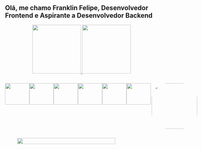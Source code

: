 ## Olá, me chamo Franklin Felipe, Desenvolvedor Frontend e Aspirante a Desenvolvedor Backend

<div align="center">
  <a href="https://github.com/FranklinFelipe52">
  <img height="160em" src="https://github-readme-stats.vercel.app/api?username=FranklinFelipe52&show_icons=true&theme=gotham&include_all_commits=true&count_private=true"/>
  <img height="160em" src="https://github-readme-stats.vercel.app/api/top-langs/?username=FranklinFelipe52&layout=compact&langs_count=7&theme=gotham"/>
  </a>
</div>

##

<div  align="center" style="display: flex;"><br>
  <img  height="70" width="80" src="https://cdn.jsdelivr.net/gh/devicons/devicon/icons/react/react-original.svg" />
  <img  height="70" width="80" src="https://cdn.jsdelivr.net/gh/devicons/devicon/icons/express/express-original-wordmark.svg" />
  <img  height="70" width="80" src="https://cdn.jsdelivr.net/gh/devicons/devicon/icons/graphql/graphql-plain-wordmark.svg" />
  <img  height="70" width="80" src="https://cdn.jsdelivr.net/gh/devicons/devicon/icons/javascript/javascript-original.svg" />
  <img  height="70" width="80" src="https://cdn.jsdelivr.net/gh/devicons/devicon/icons/sequelize/sequelize-original.svg" />
  <img  height="70" width="80" src="https://cdn.jsdelivr.net/gh/devicons/devicon/icons/nodejs/nodejs-original.svg" />
  <img align="right" height="150" style="border-radius:50px;" src="https://encrypted-tbn0.gstatic.com/images?q=tbn:ANd9GcTSiizabSm93qUCAt2kJUrxA0c9WIBcVpRPMvJ6zjxyWTBvT8Pe-ryGCwqC9ZnLu6Trpm4&usqp=CAU">
</div>

##

<div align="center" style="display: flex;"> 
  <img style="width:80%; height:auto;" src="https://64.media.tumblr.com/466f33e59dbb8d5682d17ca57ae53e00/tumblr_n594zqluJ31rpfk7eo1_500.gif" />
</div>
